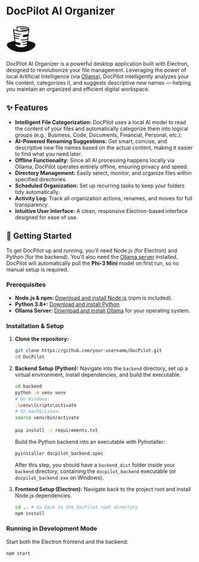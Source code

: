 # DocPilot AI Organizer

<img src="assets/logo.jpg" alt="DocPilot Screenshot" width="80" height="80"/> 

DocPilot AI Organizer is a powerful desktop application built with Electron, designed to revolutionize your file management. Leveraging the power of local Artificial Intelligence (via [Ollama](https://ollama.com)), DocPilot intelligently analyzes your file content, categorizes it, and suggests descriptive new names — helping you maintain an organized and efficient digital workspace.

## ✨ Features

* **Intelligent File Categorization:** DocPilot uses a local AI model to read the content of your files and automatically categorize them into logical groups (e.g., Business, Code, Documents, Financial, Personal, etc.).
* **AI-Powered Renaming Suggestions:** Get smart, concise, and descriptive new file names based on the actual content, making it easier to find what you need later.
* **Offline Functionality:** Since all AI processing happens locally via Ollama, DocPilot operates entirely offline, ensuring privacy and speed.
* **Directory Management:** Easily select, monitor, and organize files within specified directories.
* **Scheduled Organization:** Set up recurring tasks to keep your folders tidy automatically.
* **Activity Log:** Track all organization actions, renames, and moves for full transparency.
* **Intuitive User Interface:** A clean, responsive Electron-based interface designed for ease of use.

## 🚀 Getting Started

To get DocPilot up and running, you'll need Node.js (for Electron) and Python (for the backend). You'll also need the [Ollama server](https://ollama.com/download) installed. DocPilot will automatically pull the **Phi-3 Mini** model on first run, so no manual setup is required.

### Prerequisites

* **Node.js & npm:** [Download and install Node.js](https://nodejs.org/en/download/) (npm is included).
* **Python 3.8+:** [Download and install Python](https://www.python.org/downloads/).
* **Ollama Server:** [Download and install Ollama](https://ollama.com/download) for your operating system.

### Installation & Setup

1.  **Clone the repository:**
    ```bash
    git clone https://github.com/your-username/DocPilot.git
    cd DocPilot
    ```

2.  **Backend Setup (Python):**
    Navigate into the `backend` directory, set up a virtual environment, install dependencies, and build the executable.

    ```bash
    cd backend
    python -m venv venv
    # On Windows:
    .\venv\Scripts\activate
    # On macOS/Linux:
    source venv/bin/activate

    pip install -r requirements.txt
    ```

    Build the Python backend into an executable with PyInstaller:

    ```bash
    pyinstaller docpilot_backend.spec
    ```

    After this step, you should have a `backend_dist` folder inside your `backend` directory, containing the `docpilot_backend` executable (or `docpilot_backend.exe` on Windows).

3.  **Frontend Setup (Electron):**
    Navigate back to the project root and install Node.js dependencies.

    ```bash
    cd .. # Go back to the DocPilot root directory
    npm install
    ```

### Running in Development Mode

Start both the Electron frontend and the backend:

```bash
npm start
